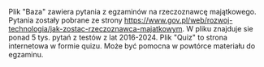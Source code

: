 Plik "Baza" zawiera pytania z egzaminów na rzeczoznawcę majątkowego. Pytania zostały pobrane ze strony https://www.gov.pl/web/rozwoj-technologia/jak-zostac-rzeczoznawca-majatkowym. W pliku znajduje sie ponad 5 tys. pytań z testów z lat 2016-2024.
Plik "Quiz" to strona internetowa w formie quizu. Może być pomocna w powtórce materiału do egzaminu.
